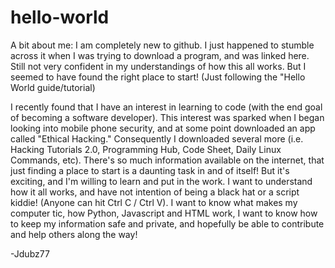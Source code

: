 # hello-world

A bit about me:
I am completely new to github. I just happened to stumble across it 
when I was trying to download a program, and was linked here. Still not very confident
in my understandings of how this all works. But I seemed to have found the right place to
start! (Just following the "Hello World guide/tutorial)

I recently found that I have an interest in learning to code (with the end goal of becoming 
a software developer). This interest was sparked when I began looking into mobile phone security, 
and at some point downloaded an app called "Ethical Hacking." Consequently I downloaded several more
(i.e. Hacking Tutorials 2.0, Programming Hub, Code Sheet, Daily Linux Commands, etc).
There's so much information available on the internet, that just finding
a place to start is a daunting task in and of itself! But it's exciting, and I'm willing to learn
and put in the work. I want to understand how it all works, and have not intention of being a black hat 
or a script kiddie! (Anyone can hit Ctrl C / Ctrl V). I want to know what makes my computer tic, 
how Python, Javascript and HTML work, I want to know how to keep my information safe and private, 
and hopefully be able to contribute and help others along the way!

-Jdubz77
